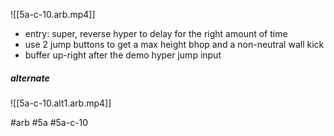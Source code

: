 ![[5a-c-10.arb.mp4]]
- entry: super, reverse hyper to delay for the right amount of time
- use 2 jump buttons to get a max height bhop and a non-neutral wall kick
- buffer up-right after the demo hyper jump input

##### alternate
![[5a-c-10.alt1.arb.mp4]]

#arb #5a #5a-c-10

